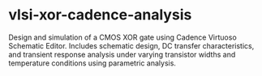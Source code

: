 # vlsi-xor-cadence-analysis
 Design and simulation of a CMOS XOR gate using Cadence Virtuoso Schematic Editor. Includes schematic design, DC transfer characteristics, and transient response analysis under varying transistor widths and temperature conditions using parametric analysis.
